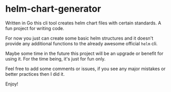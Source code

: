 # helm-chart-generator

Written in Go this cli tool creates helm chart files with certain standards.
A fun project for writing code.

For now you just can create some basic helm structures and it doesn't provide
any additional functions to the already awesome official `helm` cli.

Maybe some time in the future this project will be an upgrade or benefit for
using it. For the time being, it's just for fun only.

Feel free to add some comments or issues, if you see any major mistakes or
better practices then I did it.

Enjoy!
